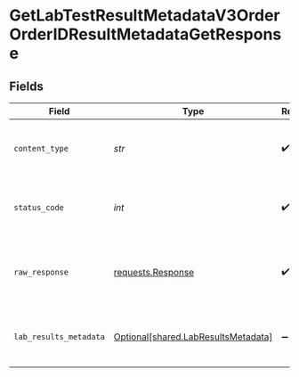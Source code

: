 # GetLabTestResultMetadataV3OrderOrderIDResultMetadataGetResponse


## Fields

| Field                                                                                                                                                                                                                                                                                                   | Type                                                                                                                                                                                                                                                                                                    | Required                                                                                                                                                                                                                                                                                                | Description                                                                                                                                                                                                                                                                                             | Example                                                                                                                                                                                                                                                                                                 |
| ------------------------------------------------------------------------------------------------------------------------------------------------------------------------------------------------------------------------------------------------------------------------------------------------------- | ------------------------------------------------------------------------------------------------------------------------------------------------------------------------------------------------------------------------------------------------------------------------------------------------------- | ------------------------------------------------------------------------------------------------------------------------------------------------------------------------------------------------------------------------------------------------------------------------------------------------------- | ------------------------------------------------------------------------------------------------------------------------------------------------------------------------------------------------------------------------------------------------------------------------------------------------------- | ------------------------------------------------------------------------------------------------------------------------------------------------------------------------------------------------------------------------------------------------------------------------------------------------------- |
| `content_type`                                                                                                                                                                                                                                                                                          | *str*                                                                                                                                                                                                                                                                                                   | :heavy_check_mark:                                                                                                                                                                                                                                                                                      | HTTP response content type for this operation                                                                                                                                                                                                                                                           |                                                                                                                                                                                                                                                                                                         |
| `status_code`                                                                                                                                                                                                                                                                                           | *int*                                                                                                                                                                                                                                                                                                   | :heavy_check_mark:                                                                                                                                                                                                                                                                                      | HTTP response status code for this operation                                                                                                                                                                                                                                                            |                                                                                                                                                                                                                                                                                                         |
| `raw_response`                                                                                                                                                                                                                                                                                          | [requests.Response](https://requests.readthedocs.io/en/latest/api/#requests.Response)                                                                                                                                                                                                                   | :heavy_check_mark:                                                                                                                                                                                                                                                                                      | Raw HTTP response; suitable for custom response parsing                                                                                                                                                                                                                                                 |                                                                                                                                                                                                                                                                                                         |
| `lab_results_metadata`                                                                                                                                                                                                                                                                                  | [Optional[shared.LabResultsMetadata]](../../models/shared/labresultsmetadata.md)                                                                                                                                                                                                                        | :heavy_minus_sign:                                                                                                                                                                                                                                                                                      | Successful Response                                                                                                                                                                                                                                                                                     | {"age":19,"dob":"18/08/1993","clia_number":"12331231","patient":"Bob Smith","provider":"Dr. Jack Smith","laboratory":"Quest Diagnostics","date_reported":"2020-01-01","date_collected":"2022-02-02","specimen_number":"123131","date_received":"2022-01-01","status":"final","interpretation":"normal"} |